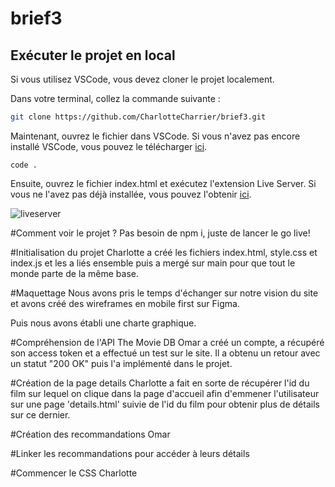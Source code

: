 # brief3



## Exécuter le projet en local

Si vous utilisez VSCode, vous devez cloner le projet localement.

Dans votre terminal, collez la commande suivante :

```bash
git clone https://github.com/CharlotteCharrier/brief3.git
```

Maintenant, ouvrez le fichier dans VSCode. Si vous n'avez pas encore installé VSCode, vous pouvez le télécharger [ici](https://code.visualstudio.com/download).

```shell
code .
```

Ensuite, ouvrez le fichier index.html et exécutez l'extension Live Server. Si vous ne l'avez pas déjà installée, vous pouvez l'obtenir [ici](https://marketplace.visualstudio.com/items?itemName=ritwickdey.LiveServer).

![liveserver](https://i0.wp.com/www.alphr.com/wp-content/uploads/2023/05/open-with-live-server.png?w=700&ssl=1)



#Comment voir le projet ?
Pas besoin de npm i, juste de lancer le go live!

#Initialisation du projet
Charlotte a créé les fichiers index.html, style.css et index.js et les a liés ensemble puis a mergé sur main pour que tout le monde parte de la même base.

#Maquettage 
Nous avons pris le temps d'échanger sur notre vision du site et avons créé des wireframes en mobile first sur Figma.

Puis nous avons établi une charte graphique.

#Compréhension de l'API The Movie DB
Omar a créé un compte, a récupéré son access token et a effectué un test sur le site. Il a obtenu un retour avec un statut "200 OK" puis l'a implémenté dans le projet.

#Création de la page details
Charlotte a fait en sorte de récupérer l'id du film sur lequel on clique dans la page d'accueil afin d'emmener l'utilisateur sur une page 'details.html' suivie de l'id du film pour obtenir plus de détails sur ce dernier.

#Création des recommandations 
Omar

#Linker les recommandations pour accéder à leurs détails

#Commencer le CSS
Charlotte